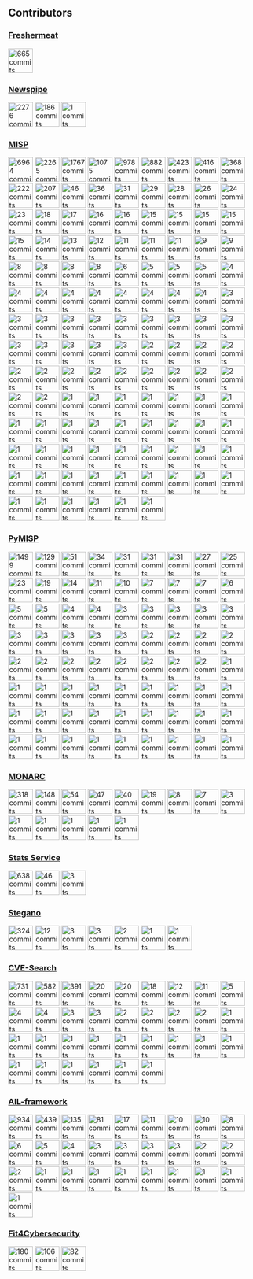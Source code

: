 

## Contributors

### [Freshermeat](https://sr.ht/~cedric/freshermeat)

<!-- contributors-freshermeat starts -->
<a href="https://github.com/cedricbonhomme"><img src="https://avatars.githubusercontent.com/u/465400?s=100&v=4" title="665 commits" width="50px" /></a>
<!-- contributors-freshermeat ends -->


### [Newspipe](https://sr.ht/~cedric/newspipe)

<!-- contributors-newspipe starts -->
<a href="https://github.com/cedricbonhomme"><img src="https://avatars.githubusercontent.com/u/465400?s=100&v=4" title="2276 commits" width="50px" /></a>
<a href="https://github.com/jaesivsm"><img src="https://avatars.githubusercontent.com/u/1969240?s=100&v=4" title="186 commits" width="50px" /></a>
<a href="https://github.com/EdwardBetts"><img src="https://avatars.githubusercontent.com/u/3818?s=100&v=4" title="1 commits" width="50px" /></a>
<!-- contributors-newspipe ends -->


### [MISP](https://github.com/MISP/MISP)

<!-- contributors-MISP starts -->
<a href="https://github.com/iglocska"><img src="https://avatars.githubusercontent.com/u/3668672?s=100&v=4" title="6964 commits" width="50px" /></a>
<a href="https://github.com/mokaddem"><img src="https://avatars.githubusercontent.com/u/6977223?s=100&v=4" title="2265 commits" width="50px" /></a>
<a href="https://github.com/chrisr3d"><img src="https://avatars.githubusercontent.com/u/16307976?s=100&v=4" title="1767 commits" width="50px" /></a>
<a href="https://github.com/JakubOnderka"><img src="https://avatars.githubusercontent.com/u/163343?s=100&v=4" title="1075 commits" width="50px" /></a>
<a href="https://github.com/adulau"><img src="https://avatars.githubusercontent.com/u/3309?s=100&v=4" title="978 commits" width="50px" /></a>
<a href="https://github.com/SteveClement"><img src="https://avatars.githubusercontent.com/u/362025?s=100&v=4" title="882 commits" width="50px" /></a>
<a href="https://github.com/noud"><img src="https://avatars.githubusercontent.com/u/1333629?s=100&v=4" title="423 commits" width="50px" /></a>
<a href="https://github.com/cvandeplas"><img src="https://avatars.githubusercontent.com/u/1073662?s=100&v=4" title="416 commits" width="50px" /></a>
<a href="https://github.com/Rafiot"><img src="https://avatars.githubusercontent.com/u/248875?s=100&v=4" title="368 commits" width="50px" /></a>
<a href="https://github.com/rotanid"><img src="https://avatars.githubusercontent.com/u/654617?s=100&v=4" title="222 commits" width="50px" /></a>
<a href="https://github.com/RichieB2B"><img src="https://avatars.githubusercontent.com/u/1461970?s=100&v=4" title="207 commits" width="50px" /></a>
<a href="https://github.com/FloatingGhost"><img src="https://avatars.githubusercontent.com/u/4086403?s=100&v=4" title="46 commits" width="50px" /></a>
<a href="https://github.com/vpiserchia"><img src="https://avatars.githubusercontent.com/u/2363618?s=100&v=4" title="36 commits" width="50px" /></a>
<a href="https://github.com/deresz"><img src="https://avatars.githubusercontent.com/u/2729811?s=100&v=4" title="31 commits" width="50px" /></a>
<a href="https://github.com/cristianbell"><img src="https://avatars.githubusercontent.com/u/13049554?s=100&v=4" title="29 commits" width="50px" /></a>
<a href="https://github.com/4ekin"><img src="https://avatars.githubusercontent.com/u/2716639?s=100&v=4" title="28 commits" width="50px" /></a>
<a href="https://github.com/zaphodef"><img src="https://avatars.githubusercontent.com/u/18658828?s=100&v=4" title="26 commits" width="50px" /></a>
<a href="https://github.com/sfossen"><img src="https://avatars.githubusercontent.com/u/26934?s=100&v=4" title="24 commits" width="50px" /></a>
<a href="https://github.com/tomking2"><img src="https://avatars.githubusercontent.com/u/15731689?s=100&v=4" title="23 commits" width="50px" /></a>
<a href="https://github.com/elhoim"><img src="https://avatars.githubusercontent.com/u/178521?s=100&v=4" title="18 commits" width="50px" /></a>
<a href="https://github.com/stricaud"><img src="https://avatars.githubusercontent.com/u/956069?s=100&v=4" title="17 commits" width="50px" /></a>
<a href="https://github.com/Wachizungu"><img src="https://avatars.githubusercontent.com/u/9868873?s=100&v=4" title="16 commits" width="50px" /></a>
<a href="https://github.com/cedricbonhomme"><img src="https://avatars.githubusercontent.com/u/465400?s=100&v=4" title="16 commits" width="50px" /></a>
<a href="https://github.com/cudeso"><img src="https://avatars.githubusercontent.com/u/256028?s=100&v=4" title="15 commits" width="50px" /></a>
<a href="https://github.com/pettai"><img src="https://avatars.githubusercontent.com/u/3317462?s=100&v=4" title="15 commits" width="50px" /></a>
<a href="https://github.com/obert01"><img src="https://avatars.githubusercontent.com/u/6752874?s=100&v=4" title="15 commits" width="50px" /></a>
<a href="https://github.com/kscheetz"><img src="https://avatars.githubusercontent.com/u/7916199?s=100&v=4" title="15 commits" width="50px" /></a>
<a href="https://github.com/capile"><img src="https://avatars.githubusercontent.com/u/3648974?s=100&v=4" title="15 commits" width="50px" /></a>
<a href="https://github.com/jezkerwin"><img src="https://avatars.githubusercontent.com/u/1779665?s=100&v=4" title="14 commits" width="50px" /></a>
<a href="https://github.com/aaronkaplan"><img src="https://avatars.githubusercontent.com/u/750019?s=100&v=4" title="13 commits" width="50px" /></a>
<a href="https://github.com/devnull-"><img src="https://avatars.githubusercontent.com/u/9305238?s=100&v=4" title="12 commits" width="50px" /></a>
<a href="https://github.com/Aks6193"><img src="https://avatars.githubusercontent.com/u/25454459?s=100&v=4" title="11 commits" width="50px" /></a>
<a href="https://github.com/jaegeral"><img src="https://avatars.githubusercontent.com/u/741037?s=100&v=4" title="11 commits" width="50px" /></a>
<a href="https://github.com/Xen0ph0n"><img src="https://avatars.githubusercontent.com/u/2313682?s=100&v=4" title="11 commits" width="50px" /></a>
<a href="https://github.com/lfortemps"><img src="https://avatars.githubusercontent.com/u/9538017?s=100&v=4" title="9 commits" width="50px" /></a>
<a href="https://github.com/ppanero"><img src="https://avatars.githubusercontent.com/u/6756943?s=100&v=4" title="9 commits" width="50px" /></a>
<a href="https://github.com/kallix"><img src="https://avatars.githubusercontent.com/u/5512987?s=100&v=4" title="8 commits" width="50px" /></a>
<a href="https://github.com/deloittem"><img src="https://avatars.githubusercontent.com/u/14250017?s=100&v=4" title="8 commits" width="50px" /></a>
<a href="https://github.com/I-am-Sherlocked"><img src="https://avatars.githubusercontent.com/u/10660968?s=100&v=4" title="8 commits" width="50px" /></a>
<a href="https://github.com/ics"><img src="https://avatars.githubusercontent.com/u/108238?s=100&v=4" title="8 commits" width="50px" /></a>
<a href="https://github.com/FafnerKeyZee"><img src="https://avatars.githubusercontent.com/u/11160904?s=100&v=4" title="6 commits" width="50px" /></a>
<a href="https://github.com/challs"><img src="https://avatars.githubusercontent.com/u/3266094?s=100&v=4" title="5 commits" width="50px" /></a>
<a href="https://github.com/WaryWolf"><img src="https://avatars.githubusercontent.com/u/2182088?s=100&v=4" title="5 commits" width="50px" /></a>
<a href="https://github.com/pugilist"><img src="https://avatars.githubusercontent.com/u/4551980?s=100&v=4" title="5 commits" width="50px" /></a>
<a href="https://github.com/eCrimeLabs"><img src="https://avatars.githubusercontent.com/u/14878613?s=100&v=4" title="4 commits" width="50px" /></a>
<a href="https://github.com/rmkml"><img src="https://avatars.githubusercontent.com/u/10365727?s=100&v=4" title="4 commits" width="50px" /></a>
<a href="https://github.com/coolacid"><img src="https://avatars.githubusercontent.com/u/1091410?s=100&v=4" title="4 commits" width="50px" /></a>
<a href="https://github.com/Applenice"><img src="https://avatars.githubusercontent.com/u/30207614?s=100&v=4" title="4 commits" width="50px" /></a>
<a href="https://github.com/JanSkalny"><img src="https://avatars.githubusercontent.com/u/5883407?s=100&v=4" title="4 commits" width="50px" /></a>
<a href="https://github.com/garanews"><img src="https://avatars.githubusercontent.com/u/16938405?s=100&v=4" title="4 commits" width="50px" /></a>
<a href="https://github.com/0xiso"><img src="https://avatars.githubusercontent.com/u/6024009?s=100&v=4" title="4 commits" width="50px" /></a>
<a href="https://github.com/3c7"><img src="https://avatars.githubusercontent.com/u/2846609?s=100&v=4" title="4 commits" width="50px" /></a>
<a href="https://github.com/truckydev"><img src="https://avatars.githubusercontent.com/u/17462115?s=100&v=4" title="4 commits" width="50px" /></a>
<a href="https://github.com/legoguy1000"><img src="https://avatars.githubusercontent.com/u/13125104?s=100&v=4" title="3 commits" width="50px" /></a>
<a href="https://github.com/gallypette"><img src="https://avatars.githubusercontent.com/u/329725?s=100&v=4" title="3 commits" width="50px" /></a>
<a href="https://github.com/liviuvalsan"><img src="https://avatars.githubusercontent.com/u/20833632?s=100&v=4" title="3 commits" width="50px" /></a>
<a href="https://github.com/chkp-aliaksandrt"><img src="https://avatars.githubusercontent.com/u/37109189?s=100&v=4" title="3 commits" width="50px" /></a>
<a href="https://github.com/dawid-czarnecki"><img src="https://avatars.githubusercontent.com/u/17339154?s=100&v=4" title="3 commits" width="50px" /></a>
<a href="https://github.com/Lastpixl"><img src="https://avatars.githubusercontent.com/u/123660?s=100&v=4" title="3 commits" width="50px" /></a>
<a href="https://github.com/MattCarothers"><img src="https://avatars.githubusercontent.com/u/4381389?s=100&v=4" title="3 commits" width="50px" /></a>
<a href="https://github.com/jeromeleonard"><img src="https://avatars.githubusercontent.com/u/10532879?s=100&v=4" title="3 commits" width="50px" /></a>
<a href="https://github.com/milankowww"><img src="https://avatars.githubusercontent.com/u/16960843?s=100&v=4" title="3 commits" width="50px" /></a>
<a href="https://github.com/Delta-Sierra"><img src="https://avatars.githubusercontent.com/u/17081497?s=100&v=4" title="3 commits" width="50px" /></a>
<a href="https://github.com/panzertime"><img src="https://avatars.githubusercontent.com/u/6854027?s=100&v=4" title="3 commits" width="50px" /></a>
<a href="https://github.com/stinnux"><img src="https://avatars.githubusercontent.com/u/17176113?s=100&v=4" title="3 commits" width="50px" /></a>
<a href="https://github.com/squioc"><img src="https://avatars.githubusercontent.com/u/280824?s=100&v=4" title="3 commits" width="50px" /></a>
<a href="https://github.com/birdy42"><img src="https://avatars.githubusercontent.com/u/825492?s=100&v=4" title="3 commits" width="50px" /></a>
<a href="https://github.com/wllm-rbnt"><img src="https://avatars.githubusercontent.com/u/11647900?s=100&v=4" title="3 commits" width="50px" /></a>
<a href="https://github.com/stevengoossensB"><img src="https://avatars.githubusercontent.com/u/10197869?s=100&v=4" title="2 commits" width="50px" /></a>
<a href="https://github.com/marjatech"><img src="https://avatars.githubusercontent.com/u/72734273?s=100&v=4" title="2 commits" width="50px" /></a>
<a href="https://github.com/imidoriya"><img src="https://avatars.githubusercontent.com/u/45568592?s=100&v=4" title="2 commits" width="50px" /></a>
<a href="https://github.com/raw-data"><img src="https://avatars.githubusercontent.com/u/29753218?s=100&v=4" title="2 commits" width="50px" /></a>
<a href="https://github.com/juju4"><img src="https://avatars.githubusercontent.com/u/1300844?s=100&v=4" title="2 commits" width="50px" /></a>
<a href="https://github.com/edhoedt"><img src="https://avatars.githubusercontent.com/u/2240352?s=100&v=4" title="2 commits" width="50px" /></a>
<a href="https://github.com/sim0nx"><img src="https://avatars.githubusercontent.com/u/1769773?s=100&v=4" title="2 commits" width="50px" /></a>
<a href="https://github.com/nikofil"><img src="https://avatars.githubusercontent.com/u/5767669?s=100&v=4" title="2 commits" width="50px" /></a>
<a href="https://github.com/axpatito"><img src="https://avatars.githubusercontent.com/u/3860649?s=100&v=4" title="2 commits" width="50px" /></a>
<a href="https://github.com/netjinho"><img src="https://avatars.githubusercontent.com/u/11476054?s=100&v=4" title="2 commits" width="50px" /></a>
<a href="https://github.com/kalyparker"><img src="https://avatars.githubusercontent.com/u/12010905?s=100&v=4" title="2 commits" width="50px" /></a>
<a href="https://github.com/jonas-koeritz"><img src="https://avatars.githubusercontent.com/u/6485387?s=100&v=4" title="2 commits" width="50px" /></a>
<a href="https://github.com/treyka"><img src="https://avatars.githubusercontent.com/u/630301?s=100&v=4" title="2 commits" width="50px" /></a>
<a href="https://github.com/kirzaks"><img src="https://avatars.githubusercontent.com/u/17720113?s=100&v=4" title="2 commits" width="50px" /></a>
<a href="https://github.com/abulhol"><img src="https://avatars.githubusercontent.com/u/4851778?s=100&v=4" title="2 commits" width="50px" /></a>
<a href="https://github.com/righel"><img src="https://avatars.githubusercontent.com/u/1659902?s=100&v=4" title="1 commits" width="50px" /></a>
<a href="https://github.com/jtkristoff"><img src="https://avatars.githubusercontent.com/u/9217440?s=100&v=4" title="1 commits" width="50px" /></a>
<a href="https://github.com/fsoderblom"><img src="https://avatars.githubusercontent.com/u/3097851?s=100&v=4" title="1 commits" width="50px" /></a>
<a href="https://github.com/patriziotufarolo"><img src="https://avatars.githubusercontent.com/u/4507407?s=100&v=4" title="1 commits" width="50px" /></a>
<a href="https://github.com/folbricht-stripe"><img src="https://avatars.githubusercontent.com/u/74916780?s=100&v=4" title="1 commits" width="50px" /></a>
<a href="https://github.com/korrosivesec"><img src="https://avatars.githubusercontent.com/u/1944268?s=100&v=4" title="1 commits" width="50px" /></a>
<a href="https://github.com/jtdroste"><img src="https://avatars.githubusercontent.com/u/734161?s=100&v=4" title="1 commits" width="50px" /></a>
<a href="https://github.com/vaclavbartos"><img src="https://avatars.githubusercontent.com/u/14043164?s=100&v=4" title="1 commits" width="50px" /></a>
<a href="https://github.com/VVX7"><img src="https://avatars.githubusercontent.com/u/46228229?s=100&v=4" title="1 commits" width="50px" /></a>
<a href="https://github.com/willurbanski"><img src="https://avatars.githubusercontent.com/u/57372819?s=100&v=4" title="1 commits" width="50px" /></a>
<a href="https://github.com/ag-michael"><img src="https://avatars.githubusercontent.com/u/39683291?s=100&v=4" title="1 commits" width="50px" /></a>
<a href="https://github.com/tweemeterjop"><img src="https://avatars.githubusercontent.com/u/3155112?s=100&v=4" title="1 commits" width="50px" /></a>
<a href="https://github.com/iwitz"><img src="https://avatars.githubusercontent.com/u/19936089?s=100&v=4" title="1 commits" width="50px" /></a>
<a href="https://github.com/andir"><img src="https://avatars.githubusercontent.com/u/638836?s=100&v=4" title="1 commits" width="50px" /></a>
<a href="https://github.com/Sh3idan"><img src="https://avatars.githubusercontent.com/u/37596668?s=100&v=4" title="1 commits" width="50px" /></a>
<a href="https://github.com/ruiwen"><img src="https://avatars.githubusercontent.com/u/307558?s=100&v=4" title="1 commits" width="50px" /></a>
<a href="https://github.com/rommelfs"><img src="https://avatars.githubusercontent.com/u/274748?s=100&v=4" title="1 commits" width="50px" /></a>
<a href="https://github.com/pbolduc-work"><img src="https://avatars.githubusercontent.com/u/62303150?s=100&v=4" title="1 commits" width="50px" /></a>
<a href="https://github.com/crford"><img src="https://avatars.githubusercontent.com/u/34066604?s=100&v=4" title="1 commits" width="50px" /></a>
<a href="https://github.com/lhirlimann"><img src="https://avatars.githubusercontent.com/u/415751?s=100&v=4" title="1 commits" width="50px" /></a>
<a href="https://github.com/droe"><img src="https://avatars.githubusercontent.com/u/749226?s=100&v=4" title="1 commits" width="50px" /></a>
<a href="https://github.com/cryptba1"><img src="https://avatars.githubusercontent.com/u/39135076?s=100&v=4" title="1 commits" width="50px" /></a>
<a href="https://github.com/stephengroat"><img src="https://avatars.githubusercontent.com/u/1159138?s=100&v=4" title="1 commits" width="50px" /></a>
<a href="https://github.com/g7"><img src="https://avatars.githubusercontent.com/u/92799?s=100&v=4" title="1 commits" width="50px" /></a>
<a href="https://github.com/jurg"><img src="https://avatars.githubusercontent.com/u/255318?s=100&v=4" title="1 commits" width="50px" /></a>
<a href="https://github.com/mogods"><img src="https://avatars.githubusercontent.com/u/20953483?s=100&v=4" title="1 commits" width="50px" /></a>
<a href="https://github.com/tsgsecops"><img src="https://avatars.githubusercontent.com/u/32331867?s=100&v=4" title="1 commits" width="50px" /></a>
<a href="https://github.com/SHSauler"><img src="https://avatars.githubusercontent.com/u/8420509?s=100&v=4" title="1 commits" width="50px" /></a>
<a href="https://github.com/kajogo777"><img src="https://avatars.githubusercontent.com/u/10531031?s=100&v=4" title="1 commits" width="50px" /></a>
<a href="https://github.com/rmarsollier"><img src="https://avatars.githubusercontent.com/u/16244397?s=100&v=4" title="1 commits" width="50px" /></a>
<a href="https://github.com/kx499"><img src="https://avatars.githubusercontent.com/u/3334810?s=100&v=4" title="1 commits" width="50px" /></a>
<a href="https://github.com/BenDrysdale"><img src="https://avatars.githubusercontent.com/u/7750798?s=100&v=4" title="1 commits" width="50px" /></a>
<a href="https://github.com/TheDr1ver"><img src="https://avatars.githubusercontent.com/u/6147794?s=100&v=4" title="1 commits" width="50px" /></a>
<a href="https://github.com/peasead"><img src="https://avatars.githubusercontent.com/u/7442091?s=100&v=4" title="1 commits" width="50px" /></a>
<a href="https://github.com/gitter-badger"><img src="https://avatars.githubusercontent.com/u/8518239?s=100&v=4" title="1 commits" width="50px" /></a>
<a href="https://github.com/Deventual"><img src="https://avatars.githubusercontent.com/u/7035285?s=100&v=4" title="1 commits" width="50px" /></a>
<a href="https://github.com/koenigswinter"><img src="https://avatars.githubusercontent.com/u/381256?s=100&v=4" title="1 commits" width="50px" /></a>
<a href="https://github.com/nullprobe"><img src="https://avatars.githubusercontent.com/u/2757396?s=100&v=4" title="1 commits" width="50px" /></a>
<a href="https://github.com/bemre"><img src="https://avatars.githubusercontent.com/u/51360?s=100&v=4" title="1 commits" width="50px" /></a>
<a href="https://github.com/remg427"><img src="https://avatars.githubusercontent.com/u/5524371?s=100&v=4" title="1 commits" width="50px" /></a>
<!-- contributors-MISP ends -->


### [PyMISP](https://github.com/MISP/PyMISP)

<!-- contributors-PyMISP starts -->
<a href="https://github.com/Rafiot"><img src="https://avatars.githubusercontent.com/u/248875?s=100&v=4" title="1499 commits" width="50px" /></a>
<a href="https://github.com/adulau"><img src="https://avatars.githubusercontent.com/u/3309?s=100&v=4" title="129 commits" width="50px" /></a>
<a href="https://github.com/Delta-Sierra"><img src="https://avatars.githubusercontent.com/u/17081497?s=100&v=4" title="51 commits" width="50px" /></a>
<a href="https://github.com/tomking2"><img src="https://avatars.githubusercontent.com/u/15731689?s=100&v=4" title="34 commits" width="50px" /></a>
<a href="https://github.com/mokaddem"><img src="https://avatars.githubusercontent.com/u/6977223?s=100&v=4" title="31 commits" width="50px" /></a>
<a href="https://github.com/VincentFalc"><img src="https://avatars.githubusercontent.com/u/39620263?s=100&v=4" title="31 commits" width="50px" /></a>
<a href="https://github.com/FloatingGhost"><img src="https://avatars.githubusercontent.com/u/4086403?s=100&v=4" title="31 commits" width="50px" /></a>
<a href="https://github.com/cudeso"><img src="https://avatars.githubusercontent.com/u/256028?s=100&v=4" title="27 commits" width="50px" /></a>
<a href="https://github.com/iglocska"><img src="https://avatars.githubusercontent.com/u/3668672?s=100&v=4" title="25 commits" width="50px" /></a>
<a href="https://github.com/cvandeplas"><img src="https://avatars.githubusercontent.com/u/1073662?s=100&v=4" title="23 commits" width="50px" /></a>
<a href="https://github.com/SteveClement"><img src="https://avatars.githubusercontent.com/u/362025?s=100&v=4" title="19 commits" width="50px" /></a>
<a href="https://github.com/JakubOnderka"><img src="https://avatars.githubusercontent.com/u/163343?s=100&v=4" title="14 commits" width="50px" /></a>
<a href="https://github.com/VVX7"><img src="https://avatars.githubusercontent.com/u/46228229?s=100&v=4" title="11 commits" width="50px" /></a>
<a href="https://github.com/RichieB2B"><img src="https://avatars.githubusercontent.com/u/1461970?s=100&v=4" title="10 commits" width="50px" /></a>
<a href="https://github.com/mback2k"><img src="https://avatars.githubusercontent.com/u/231943?s=100&v=4" title="7 commits" width="50px" /></a>
<a href="https://github.com/3c7"><img src="https://avatars.githubusercontent.com/u/2846609?s=100&v=4" title="7 commits" width="50px" /></a>
<a href="https://github.com/c-goes"><img src="https://avatars.githubusercontent.com/u/23212798?s=100&v=4" title="7 commits" width="50px" /></a>
<a href="https://github.com/wagner-certat"><img src="https://avatars.githubusercontent.com/u/25031221?s=100&v=4" title="6 commits" width="50px" /></a>
<a href="https://github.com/nbareil"><img src="https://avatars.githubusercontent.com/u/115087?s=100&v=4" title="5 commits" width="50px" /></a>
<a href="https://github.com/jaegeral"><img src="https://avatars.githubusercontent.com/u/741037?s=100&v=4" title="5 commits" width="50px" /></a>
<a href="https://github.com/paalbra"><img src="https://avatars.githubusercontent.com/u/265215?s=100&v=4" title="4 commits" width="50px" /></a>
<a href="https://github.com/sthagen"><img src="https://avatars.githubusercontent.com/u/450800?s=100&v=4" title="4 commits" width="50px" /></a>
<a href="https://github.com/seamustuohy"><img src="https://avatars.githubusercontent.com/u/1226247?s=100&v=4" title="3 commits" width="50px" /></a>
<a href="https://github.com/turtlefac3"><img src="https://avatars.githubusercontent.com/u/55850580?s=100&v=4" title="3 commits" width="50px" /></a>
<a href="https://github.com/chrisr3d"><img src="https://avatars.githubusercontent.com/u/16307976?s=100&v=4" title="3 commits" width="50px" /></a>
<a href="https://github.com/sim0nx"><img src="https://avatars.githubusercontent.com/u/1769773?s=100&v=4" title="3 commits" width="50px" /></a>
<a href="https://github.com/netjinho"><img src="https://avatars.githubusercontent.com/u/11476054?s=100&v=4" title="3 commits" width="50px" /></a>
<a href="https://github.com/korrosivesec"><img src="https://avatars.githubusercontent.com/u/1944268?s=100&v=4" title="3 commits" width="50px" /></a>
<a href="https://github.com/raw-data"><img src="https://avatars.githubusercontent.com/u/29753218?s=100&v=4" title="3 commits" width="50px" /></a>
<a href="https://github.com/bernhl"><img src="https://avatars.githubusercontent.com/u/15350042?s=100&v=4" title="3 commits" width="50px" /></a>
<a href="https://github.com/rmarsollier"><img src="https://avatars.githubusercontent.com/u/16244397?s=100&v=4" title="3 commits" width="50px" /></a>
<a href="https://github.com/jbremer"><img src="https://avatars.githubusercontent.com/u/1148773?s=100&v=4" title="3 commits" width="50px" /></a>
<a href="https://github.com/remydewa"><img src="https://avatars.githubusercontent.com/u/53039170?s=100&v=4" title="2 commits" width="50px" /></a>
<a href="https://github.com/chrisinmtown"><img src="https://avatars.githubusercontent.com/u/10234212?s=100&v=4" title="2 commits" width="50px" /></a>
<a href="https://github.com/garanews"><img src="https://avatars.githubusercontent.com/u/16938405?s=100&v=4" title="2 commits" width="50px" /></a>
<a href="https://github.com/kovacsbalu"><img src="https://avatars.githubusercontent.com/u/3726055?s=100&v=4" title="2 commits" width="50px" /></a>
<a href="https://github.com/t3llf1r"><img src="https://avatars.githubusercontent.com/u/75361572?s=100&v=4" title="2 commits" width="50px" /></a>
<a href="https://github.com/cipherlock"><img src="https://avatars.githubusercontent.com/u/33454995?s=100&v=4" title="2 commits" width="50px" /></a>
<a href="https://github.com/aparriel"><img src="https://avatars.githubusercontent.com/u/28621435?s=100&v=4" title="2 commits" width="50px" /></a>
<a href="https://github.com/PaulSec"><img src="https://avatars.githubusercontent.com/u/4060683?s=100&v=4" title="2 commits" width="50px" /></a>
<a href="https://github.com/squioc"><img src="https://avatars.githubusercontent.com/u/280824?s=100&v=4" title="2 commits" width="50px" /></a>
<a href="https://github.com/plutec"><img src="https://avatars.githubusercontent.com/u/444620?s=100&v=4" title="2 commits" width="50px" /></a>
<a href="https://github.com/TheDr1ver"><img src="https://avatars.githubusercontent.com/u/6147794?s=100&v=4" title="2 commits" width="50px" /></a>
<a href="https://github.com/grolinet"><img src="https://avatars.githubusercontent.com/u/14868599?s=100&v=4" title="2 commits" width="50px" /></a>
<a href="https://github.com/nighttardis"><img src="https://avatars.githubusercontent.com/u/12703968?s=100&v=4" title="1 commits" width="50px" /></a>
<a href="https://github.com/kuselfu"><img src="https://avatars.githubusercontent.com/u/72789379?s=100&v=4" title="1 commits" width="50px" /></a>
<a href="https://github.com/pudo"><img src="https://avatars.githubusercontent.com/u/41628?s=100&v=4" title="1 commits" width="50px" /></a>
<a href="https://github.com/imidoriya"><img src="https://avatars.githubusercontent.com/u/45568592?s=100&v=4" title="1 commits" width="50px" /></a>
<a href="https://github.com/ninoseki"><img src="https://avatars.githubusercontent.com/u/291028?s=100&v=4" title="1 commits" width="50px" /></a>
<a href="https://github.com/Shortfinga"><img src="https://avatars.githubusercontent.com/u/5101414?s=100&v=4" title="1 commits" width="50px" /></a>
<a href="https://github.com/ancailliau"><img src="https://avatars.githubusercontent.com/u/28399?s=100&v=4" title="1 commits" width="50px" /></a>
<a href="https://github.com/0xThiebaut"><img src="https://avatars.githubusercontent.com/u/46688461?s=100&v=4" title="1 commits" width="50px" /></a>
<a href="https://github.com/github-pba"><img src="https://avatars.githubusercontent.com/u/50981940?s=100&v=4" title="1 commits" width="50px" /></a>
<a href="https://github.com/Wachizungu"><img src="https://avatars.githubusercontent.com/u/9868873?s=100&v=4" title="1 commits" width="50px" /></a>
<a href="https://github.com/dawid-czarnecki"><img src="https://avatars.githubusercontent.com/u/17339154?s=100&v=4" title="1 commits" width="50px" /></a>
<a href="https://github.com/juju4"><img src="https://avatars.githubusercontent.com/u/1300844?s=100&v=4" title="1 commits" width="50px" /></a>
<a href="https://github.com/DragonDev1906"><img src="https://avatars.githubusercontent.com/u/8270201?s=100&v=4" title="1 commits" width="50px" /></a>
<a href="https://github.com/Lastpixl"><img src="https://avatars.githubusercontent.com/u/123660?s=100&v=4" title="1 commits" width="50px" /></a>
<a href="https://github.com/0xiso"><img src="https://avatars.githubusercontent.com/u/6024009?s=100&v=4" title="1 commits" width="50px" /></a>
<a href="https://github.com/mlodic"><img src="https://avatars.githubusercontent.com/u/30625432?s=100&v=4" title="1 commits" width="50px" /></a>
<a href="https://github.com/dadokkio"><img src="https://avatars.githubusercontent.com/u/355183?s=100&v=4" title="1 commits" width="50px" /></a>
<a href="https://github.com/truckydev"><img src="https://avatars.githubusercontent.com/u/17462115?s=100&v=4" title="1 commits" width="50px" /></a>
<a href="https://github.com/kfaber"><img src="https://avatars.githubusercontent.com/u/4570326?s=100&v=4" title="1 commits" width="50px" /></a>
<a href="https://github.com/kajogo777"><img src="https://avatars.githubusercontent.com/u/10531031?s=100&v=4" title="1 commits" width="50px" /></a>
<a href="https://github.com/YacineKhamis"><img src="https://avatars.githubusercontent.com/u/7416481?s=100&v=4" title="1 commits" width="50px" /></a>
<a href="https://github.com/sebix"><img src="https://avatars.githubusercontent.com/u/199050?s=100&v=4" title="1 commits" width="50px" /></a>
<a href="https://github.com/KennethAdamMiller"><img src="https://avatars.githubusercontent.com/u/2431966?s=100&v=4" title="1 commits" width="50px" /></a>
<a href="https://github.com/ANSSI-BSOD"><img src="https://avatars.githubusercontent.com/u/17572412?s=100&v=4" title="1 commits" width="50px" /></a>
<a href="https://github.com/kevthehermit"><img src="https://avatars.githubusercontent.com/u/2545096?s=100&v=4" title="1 commits" width="50px" /></a>
<a href="https://github.com/urbanski"><img src="https://avatars.githubusercontent.com/u/218379?s=100&v=4" title="1 commits" width="50px" /></a>
<a href="https://github.com/Starow"><img src="https://avatars.githubusercontent.com/u/6065469?s=100&v=4" title="1 commits" width="50px" /></a>
<a href="https://github.com/didelphodon"><img src="https://avatars.githubusercontent.com/u/10989525?s=100&v=4" title="1 commits" width="50px" /></a>
<!-- contributors-PyMISP ends -->


### [MONARC](https://github.com/monarc-project/MonarcAppFO)

<!-- contributors-MonarcAppFO starts -->
<a href="https://github.com/cedricbonhomme"><img src="https://avatars.githubusercontent.com/u/465400?s=100&v=4" title="318 commits" width="50px" /></a>
<a href="https://github.com/ruslanbaidan"><img src="https://avatars.githubusercontent.com/u/3246171?s=100&v=4" title="148 commits" width="50px" /></a>
<a href="https://github.com/xplodwild"><img src="https://avatars.githubusercontent.com/u/1205428?s=100&v=4" title="54 commits" width="50px" /></a>
<a href="https://github.com/thomas-netlor"><img src="https://avatars.githubusercontent.com/u/4964617?s=100&v=4" title="47 commits" width="50px" /></a>
<a href="https://github.com/jfrocha"><img src="https://avatars.githubusercontent.com/u/2930955?s=100&v=4" title="40 commits" width="50px" /></a>
<a href="https://github.com/ppaulis"><img src="https://avatars.githubusercontent.com/u/1609503?s=100&v=4" title="19 commits" width="50px" /></a>
<a href="https://github.com/cyrilrouyer"><img src="https://avatars.githubusercontent.com/u/23081586?s=100&v=4" title="8 commits" width="50px" /></a>
<a href="https://github.com/jerolomb"><img src="https://avatars.githubusercontent.com/u/18661517?s=100&v=4" title="7 commits" width="50px" /></a>
<a href="https://github.com/cheah96"><img src="https://avatars.githubusercontent.com/u/37674123?s=100&v=4" title="3 commits" width="50px" /></a>
<a href="https://github.com/wllm-rbnt"><img src="https://avatars.githubusercontent.com/u/11647900?s=100&v=4" title="1 commits" width="50px" /></a>
<a href="https://github.com/jiihaanee"><img src="https://avatars.githubusercontent.com/u/23482104?s=100&v=4" title="1 commits" width="50px" /></a>
<a href="https://github.com/harchoumi"><img src="https://avatars.githubusercontent.com/u/6995784?s=100&v=4" title="1 commits" width="50px" /></a>
<a href="https://github.com/YacineKhamis"><img src="https://avatars.githubusercontent.com/u/7416481?s=100&v=4" title="1 commits" width="50px" /></a>
<a href="https://github.com/msfaxi"><img src="https://avatars.githubusercontent.com/u/3328977?s=100&v=4" title="1 commits" width="50px" /></a>
<!-- contributors-MonarcAppFO ends -->


### [Stats Service](https://github.com/monarc-project/stats-service)

<!-- contributors-stats-service starts -->
<a href="https://github.com/cedricbonhomme"><img src="https://avatars.githubusercontent.com/u/465400?s=100&v=4" title="638 commits" width="50px" /></a>
<a href="https://github.com/ruslanbaidan"><img src="https://avatars.githubusercontent.com/u/3246171?s=100&v=4" title="46 commits" width="50px" /></a>
<a href="https://github.com/jfrocha"><img src="https://avatars.githubusercontent.com/u/2930955?s=100&v=4" title="3 commits" width="50px" /></a>
<!-- contributors-stats-service ends -->


### [Stegano](https://sr.ht/~cedric/stegano)

<!-- contributors-stegano starts -->
<a href="https://github.com/cedricbonhomme"><img src="https://avatars.githubusercontent.com/u/465400?s=100&v=4" title="324 commits" width="50px" /></a>
<a href="https://github.com/AdrienCos"><img src="https://avatars.githubusercontent.com/u/25573947?s=100&v=4" title="12 commits" width="50px" /></a>
<a href="https://github.com/maxwellgerber"><img src="https://avatars.githubusercontent.com/u/11035210?s=100&v=4" title="3 commits" width="50px" /></a>
<a href="https://github.com/andyroberts"><img src="https://avatars.githubusercontent.com/u/831044?s=100&v=4" title="3 commits" width="50px" /></a>
<a href="https://github.com/sh4nks"><img src="https://avatars.githubusercontent.com/u/1510708?s=100&v=4" title="2 commits" width="50px" /></a>
<a href="https://github.com/BoboTiG"><img src="https://avatars.githubusercontent.com/u/2033598?s=100&v=4" title="1 commits" width="50px" /></a>
<a href="https://github.com/pannal"><img src="https://avatars.githubusercontent.com/u/1359593?s=100&v=4" title="1 commits" width="50px" /></a>
<!-- contributors-stegano ends -->


### [CVE-Search](https://github.com/cve-search/cve-search)

<!-- contributors-cve-search starts -->
<a href="https://github.com/PidgeyL"><img src="https://avatars.githubusercontent.com/u/8830839?s=100&v=4" title="731 commits" width="50px" /></a>
<a href="https://github.com/adulau"><img src="https://avatars.githubusercontent.com/u/3309?s=100&v=4" title="582 commits" width="50px" /></a>
<a href="https://github.com/P-T-I"><img src="https://avatars.githubusercontent.com/u/11720165?s=100&v=4" title="391 commits" width="50px" /></a>
<a href="https://github.com/mdeous"><img src="https://avatars.githubusercontent.com/u/393165?s=100&v=4" title="20 commits" width="50px" /></a>
<a href="https://github.com/wimremes"><img src="https://avatars.githubusercontent.com/u/1710311?s=100&v=4" title="20 commits" width="50px" /></a>
<a href="https://github.com/psychedelys"><img src="https://avatars.githubusercontent.com/u/1389006?s=100&v=4" title="18 commits" width="50px" /></a>
<a href="https://github.com/AZobec"><img src="https://avatars.githubusercontent.com/u/6973759?s=100&v=4" title="12 commits" width="50px" /></a>
<a href="https://github.com/kairis"><img src="https://avatars.githubusercontent.com/u/8766250?s=100&v=4" title="11 commits" width="50px" /></a>
<a href="https://github.com/chervaliery"><img src="https://avatars.githubusercontent.com/u/10849551?s=100&v=4" title="5 commits" width="50px" /></a>
<a href="https://github.com/RoccovanAsselt"><img src="https://avatars.githubusercontent.com/u/7493024?s=100&v=4" title="4 commits" width="50px" /></a>
<a href="https://github.com/janidetiger"><img src="https://avatars.githubusercontent.com/u/48528115?s=100&v=4" title="4 commits" width="50px" /></a>
<a href="https://github.com/lvets"><img src="https://avatars.githubusercontent.com/u/4215920?s=100&v=4" title="3 commits" width="50px" /></a>
<a href="https://github.com/timeemit"><img src="https://avatars.githubusercontent.com/u/874691?s=100&v=4" title="3 commits" width="50px" /></a>
<a href="https://github.com/hashworks"><img src="https://avatars.githubusercontent.com/u/2362091?s=100&v=4" title="2 commits" width="50px" /></a>
<a href="https://github.com/IrootGeek"><img src="https://avatars.githubusercontent.com/u/27358580?s=100&v=4" title="2 commits" width="50px" /></a>
<a href="https://github.com/jbmaillet"><img src="https://avatars.githubusercontent.com/u/2813729?s=100&v=4" title="2 commits" width="50px" /></a>
<a href="https://github.com/Rafiot"><img src="https://avatars.githubusercontent.com/u/248875?s=100&v=4" title="2 commits" width="50px" /></a>
<a href="https://github.com/jorgectf"><img src="https://avatars.githubusercontent.com/u/46056498?s=100&v=4" title="1 commits" width="50px" /></a>
<a href="https://github.com/tydeu"><img src="https://avatars.githubusercontent.com/u/9020483?s=100&v=4" title="1 commits" width="50px" /></a>
<a href="https://github.com/eaydin"><img src="https://avatars.githubusercontent.com/u/1251030?s=100&v=4" title="1 commits" width="50px" /></a>
<a href="https://github.com/guiguitodelperuu"><img src="https://avatars.githubusercontent.com/u/56117283?s=100&v=4" title="1 commits" width="50px" /></a>
<a href="https://github.com/SteveClement"><img src="https://avatars.githubusercontent.com/u/362025?s=100&v=4" title="1 commits" width="50px" /></a>
<a href="https://github.com/Alexandre-Bartel"><img src="https://avatars.githubusercontent.com/u/655248?s=100&v=4" title="1 commits" width="50px" /></a>
<a href="https://github.com/Patristo"><img src="https://avatars.githubusercontent.com/u/38544606?s=100&v=4" title="1 commits" width="50px" /></a>
<a href="https://github.com/igama"><img src="https://avatars.githubusercontent.com/u/76993?s=100&v=4" title="1 commits" width="50px" /></a>
<a href="https://github.com/rmarsollier"><img src="https://avatars.githubusercontent.com/u/16244397?s=100&v=4" title="1 commits" width="50px" /></a>
<a href="https://github.com/sec9"><img src="https://avatars.githubusercontent.com/u/17904770?s=100&v=4" title="1 commits" width="50px" /></a>
<a href="https://github.com/gitter-badger"><img src="https://avatars.githubusercontent.com/u/8518239?s=100&v=4" title="1 commits" width="50px" /></a>
<a href="https://github.com/maxhbr"><img src="https://avatars.githubusercontent.com/u/1187050?s=100&v=4" title="1 commits" width="50px" /></a>
<a href="https://github.com/mathrock"><img src="https://avatars.githubusercontent.com/u/30048?s=100&v=4" title="1 commits" width="50px" /></a>
<a href="https://github.com/treyka"><img src="https://avatars.githubusercontent.com/u/630301?s=100&v=4" title="1 commits" width="50px" /></a>
<a href="https://github.com/pchaigno"><img src="https://avatars.githubusercontent.com/u/1764210?s=100&v=4" title="1 commits" width="50px" /></a>
<a href="https://github.com/xme"><img src="https://avatars.githubusercontent.com/u/480944?s=100&v=4" title="1 commits" width="50px" /></a>
<!-- contributors-cve-search ends -->

### [AIL-framework](https://github.com/CIRCL/AIL-framework)

<!-- contributors-AIL-framework starts -->
<a href="https://github.com/Terrtia"><img src="https://avatars.githubusercontent.com/u/8857208?s=100&v=4" title="934 commits" width="50px" /></a>
<a href="https://github.com/mokaddem"><img src="https://avatars.githubusercontent.com/u/6977223?s=100&v=4" title="439 commits" width="50px" /></a>
<a href="https://github.com/adulau"><img src="https://avatars.githubusercontent.com/u/3309?s=100&v=4" title="135 commits" width="50px" /></a>
<a href="https://github.com/Rafiot"><img src="https://avatars.githubusercontent.com/u/248875?s=100&v=4" title="81 commits" width="50px" /></a>
<a href="https://github.com/SteveClement"><img src="https://avatars.githubusercontent.com/u/362025?s=100&v=4" title="17 commits" width="50px" /></a>
<a href="https://github.com/sw-pschmied"><img src="https://avatars.githubusercontent.com/u/15813113?s=100&v=4" title="11 commits" width="50px" /></a>
<a href="https://github.com/kovacsbalu"><img src="https://avatars.githubusercontent.com/u/3726055?s=100&v=4" title="10 commits" width="50px" /></a>
<a href="https://github.com/Starow"><img src="https://avatars.githubusercontent.com/u/6065469?s=100&v=4" title="10 commits" width="50px" /></a>
<a href="https://github.com/xme"><img src="https://avatars.githubusercontent.com/u/480944?s=100&v=4" title="8 commits" width="50px" /></a>
<a href="https://github.com/PaulSec"><img src="https://avatars.githubusercontent.com/u/4060683?s=100&v=4" title="6 commits" width="50px" /></a>
<a href="https://github.com/stamparm"><img src="https://avatars.githubusercontent.com/u/921555?s=100&v=4" title="5 commits" width="50px" /></a>
<a href="https://github.com/jhedden"><img src="https://avatars.githubusercontent.com/u/2622954?s=100&v=4" title="4 commits" width="50px" /></a>
<a href="https://github.com/WimpyMan"><img src="https://avatars.githubusercontent.com/u/12594973?s=100&v=4" title="3 commits" width="50px" /></a>
<a href="https://github.com/obilodeau"><img src="https://avatars.githubusercontent.com/u/546325?s=100&v=4" title="3 commits" width="50px" /></a>
<a href="https://github.com/Alainfou"><img src="https://avatars.githubusercontent.com/u/1525501?s=100&v=4" title="3 commits" width="50px" /></a>
<a href="https://github.com/blackbern"><img src="https://avatars.githubusercontent.com/u/6016881?s=100&v=4" title="3 commits" width="50px" /></a>
<a href="https://github.com/petmi627"><img src="https://avatars.githubusercontent.com/u/26305009?s=100&v=4" title="2 commits" width="50px" /></a>
<a href="https://github.com/drnguyen"><img src="https://avatars.githubusercontent.com/u/15685704?s=100&v=4" title="2 commits" width="50px" /></a>
<a href="https://github.com/rommelfs"><img src="https://avatars.githubusercontent.com/u/274748?s=100&v=4" title="2 commits" width="50px" /></a>
<a href="https://github.com/osagit"><img src="https://avatars.githubusercontent.com/u/7226844?s=100&v=4" title="1 commits" width="50px" /></a>
<a href="https://github.com/gallypette"><img src="https://avatars.githubusercontent.com/u/329725?s=100&v=4" title="1 commits" width="50px" /></a>
<a href="https://github.com/ronaldtf"><img src="https://avatars.githubusercontent.com/u/10974337?s=100&v=4" title="1 commits" width="50px" /></a>
<a href="https://github.com/mangelft"><img src="https://avatars.githubusercontent.com/u/35041797?s=100&v=4" title="1 commits" width="50px" /></a>
<a href="https://github.com/swedishmike"><img src="https://avatars.githubusercontent.com/u/8100625?s=100&v=4" title="1 commits" width="50px" /></a>
<a href="https://github.com/raw-data"><img src="https://avatars.githubusercontent.com/u/29753218?s=100&v=4" title="1 commits" width="50px" /></a>
<a href="https://github.com/ninoseki"><img src="https://avatars.githubusercontent.com/u/291028?s=100&v=4" title="1 commits" width="50px" /></a>
<a href="https://github.com/jumojer"><img src="https://avatars.githubusercontent.com/u/5885106?s=100&v=4" title="1 commits" width="50px" /></a>
<a href="https://github.com/cudeso"><img src="https://avatars.githubusercontent.com/u/256028?s=100&v=4" title="1 commits" width="50px" /></a>
<!-- contributors-AIL-framework ends -->


### [Fit4Cybersecurity](https://github.com/CASES-LU/Fit4Cybersecurity)

<!-- contributors-Fit4Cybersecurity starts -->
<a href="https://github.com/cedricbonhomme"><img src="https://avatars.githubusercontent.com/u/465400?s=100&v=4" title="180 commits" width="50px" /></a>
<a href="https://github.com/ruslanbaidan"><img src="https://avatars.githubusercontent.com/u/3246171?s=100&v=4" title="106 commits" width="50px" /></a>
<a href="https://github.com/eurodude"><img src="https://avatars.githubusercontent.com/u/2759834?s=100&v=4" title="82 commits" width="50px" /></a>
<!-- contributors-Fit4Cybersecurity ends -->
